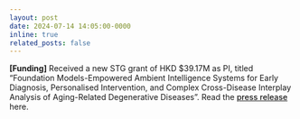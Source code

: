```yaml
---
layout: post
date: 2024-07-14 14:05:00-0000
inline: true
related_posts: false
---
```


<strong>[Funding]</strong> Received a new STG grant of HKD $39.17M as PI, titled “Foundation Models-Empowered Ambient Intelligence Systems for Early Diagnosis, Personalised Intervention, and Complex Cross-Disease Interplay Analysis of Aging-Related Degenerative Diseases”. Read the <a href="https://www.cpr.cuhk.edu.hk/en/press/cuhk-receives-over-hk54-million-from-the-rgc-for-three-funded-projects-in-strategic-topics-grant/" style="font-weight: 500;">press release</a> here.
